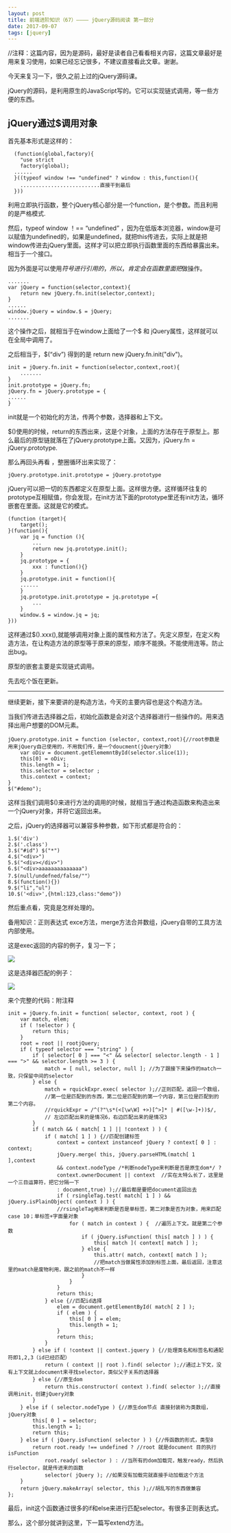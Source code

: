 ```yaml
---
layout: post
title: 前端进阶知识（67）———— jQuery源码阅读 第一部分
date: 2017-09-07
tags: [jquery]
---
```


//注释：这篇内容，因为是源码，最好是读者自己看看相关内容，这篇文章最好是用来复习使用，如果已经忘记很多，不建议直接看此文章。谢谢。

今天来复习一下，很久之前上过的jQuery源码课。

jQuery的源码，是利用原生的JavaScript写的。它可以实现链式调用，等一些方便的东西。

## jQuery通过$调用对象

首先基本形式是这样的：
  
	  (function(global,factory){
		"use strict
		factory(global);
	  ......
	  }((typeof window !== "undefined" ? window : this,function(){
	  	..........................直接干到最后
	  }))

利用立即执行函数，整个jQuery核心部分是一个function，是个参数。而且利用的是严格模式.

然后，typeof window ！== “undefined” ，因为在低版本浏览器，window是可以赋值为undefined的，如果是undefined，就把this传进去，实际上就是把window传进去jQuery里面。这样才可以把立即执行函数里面的东西给暴露出来。相当于一个接口。

因为外面是可以使用$符号进行引用的，所以，肯定会在函数里面把$做操作。

	.......
	var jQuery = function(selector,context){
		return new jQuery.fn.init(selector,context);
	}
	......
	window.jQuery = window.$ = jQuery;
	.......

这个操作之后，就相当于在window上面给了一个$ 和 jQuery属性，这样就可以在全局中调用了。

之后相当于，$(“div”) 得到的是 return new jQuery.fn.init("div")。

	init = jQuery.fn.init = function(selector,context,root){
		.......
	}
	init.prototype = jQuery.fn;
	jQuery.fn = jQuery.prototype = {
	......
	}

init就是一个初始化的方法，传两个参数，选择器和上下文。

$()使用的时候，return的东西出来，这是个对象，上面的方法存在于原型上。那么最后的原型链就落在了jQuery.prototype上面。又因为，jQuery.fn = jQuery.prototype.

那么再回头再看 ，整圈循环出来实现了：
	
	jQuery.prototype.init.prototype = jQuery.prototype

jQuery可以把一切的东西都定义在原型上面。这样很方便。这样循环往复的prototype互相赋值，你会发现，在init方法下面的prototype里还有init方法，循环嵌套在里面。这就是它的模式。

	(function (target){
		target();
	}(function(){
		var jq = function (){
			...
			return new jq.prototype.init();
		}
		jq.prototype = {
			xxx : function(){}
		}
		jq.prototype.init = function(){
		......
		}
		jq.prototype.init.prototype = jq.prototype ={
			...
		}
		window.$ = window.jq = jq;	
	}))

这样通过$().xxx(),就能够调用对象上面的属性和方法了。先定义原型，在定义构造方法，在让构造方法的原型等于原来的原型，顺序不能换。不能使用连等。防止出bug。

原型的嵌套主要是实现链式调用。

先去吃个饭在更新。

------------------------------------------------------------------------------------------------

继续更新，接下来要讲的是构造方法，今天的主要内容也是这个构造方法。

当我们传进去选择器之后，初始化函数是会对这个选择器进行一些操作的。用来选择出用户想要的DOM元素。

	jQuery.prototype.init = function (selector, context,root){//root参数是用来jQuery自己使用的，不用我们传，是一个doucment(jQuery对象）
		var oDiv = document.getElememntById(selector.slice(1));
		this[0] = oDiv;
		this.length = 1;
		this.selector = selector ;
		this.context = context;
	}
	$("#demo");

这样当我们调用$()来进行方法的调用的时候，就相当于通过构造函数来构造出来一个jQuery对象，并将它返回出来。

之后，jQuery的选择器可以兼容多种参数，如下形式都是符合的：
	
	1.$('div')
	2.$('.class') 
	3.$("#id") $("*")
	4.$("<div>") 
	5.$("<div></div>") 
	6.$("<div>aaaaaaaaaaaaaa")
	7.$(null/undefned/false/""）
	8.$(function(){})
	9.$("li","ul")
	10.$('<div>',{html:123,class:"demo"})

然后重点看，究竟是怎样处理的。

备用知识：正则表达式 exce方法，merge方法合并数组，jQuery自带的工具方法内部使用。


这是exec返回的内容的例子，复习一下；

<img src="http://os310ujuc.bkt.clouddn.com/jq.PNG">

这是选择器匹配的例子：

<img src="http://os310ujuc.bkt.clouddn.com/jq2.PNG">




来个完整的代码：附注释

	init = jQuery.fn.init = function( selector, context, root ) {
		var match, elem;
		if ( !selector ) {
			return this;
		}
		root = root || rootjQuery;
		if ( typeof selector === "string" ) {
			if ( selector[ 0 ] === "<" && selector[ selector.length - 1 ] === ">" && selector.length >= 3 ) {
				match = [ null, selector, null ]; //为了跟接下来操作的match一致，只保留中间的selector
			} else {
				match = rquickExpr.exec( selector );//正则匹配，返回一个数组，
				//第一位是匹配到的东西，第二位是匹配到的第一个内容，第三位是匹配到的第二个内容。
				//rquickExpr = /^(?"\s*(<[\w\W] +>)[^>]* | #([\w-]+))$/,  
				// 左边匹配出来的是情况6，右边匹配出来的是情况3
			}
			if ( match && ( match[ 1 ] || !context ) ) {	
				if ( match[ 1 ] ) {//匹配创建标签
					context = context instanceof jQuery ? context[ 0 ] : context;
					jQuery.merge( this, jQuery.parseHTML(match[ 1 ],context 
					&& context.nodeType /*判断nodeType来判断是否是原生dom*/ ?
					context.ownerDocument || context  //实在太特么长了，这里是一个三目运算符，把它分隔一下
					: document,true) );//最后都是要把document返回出去
					if ( rsingleTag.test( match[ 1 ] ) && jQuery.isPlainObject( context ) ) {
					//rsingleTag用来判断是否是单标签，第二对象是否为对象，用来匹配case 10；单标签+字面量对象
						for ( match in context ) {	//遍历上下文。就是第二个参数					
							if ( jQuery.isFunction( this[ match ] ) ) {
								this[ match ]( context[ match ] );
							} else {
								this.attr( match, context[ match ] );
								//把match当做属性添加到标签上面，最后返回，注意这里的match是废物利用，跟之前的match不一样
							}
						}
					}
					return this;
				} else {//匹配id选择
					elem = document.getElementById( match[ 2 ] );
					if ( elem ) {
						this[ 0 ] = elem;
						this.length = 1;
					}
					return this;
				}
			} else if ( !context || context.jquery ) {//处理类名和标签名和通配符即1,2,3（id已经匹配）
				return ( context || root ).find( selector );//通过上下文，没有上下文就上document来寻找selector，类似父子关系的选择器
			} else {//原生dom
				return this.constructor( context ).find( selector );//直接调用init，创建jQuery对象
			}
		} else if ( selector.nodeType ) {//原生dom节点 直接封装称为类数组，jQuery对象
			this[ 0 ] = selector;
			this.length = 1;
			return this;
		} else if ( jQuery.isFunction( selector ) ) {//传函数的形式，类型8
			return root.ready !== undefined ? //root 就是document 目的执行isFunction 
				root.ready( selector ) : //当所有的dom加载完，触发ready，然后执行selector，就是传进来的函数
				selector( jQuery ); //如果没有加载完就直接手动加载这个方法
		}
		return jQuery.makeArray( selector, this );//胡乱写的东西做兼容
	};

最后，init这个函数通过很多的if和else来进行匹配selector。有很多正则表达式。

那么，这个部分就讲到这里，下一篇写extend方法。

